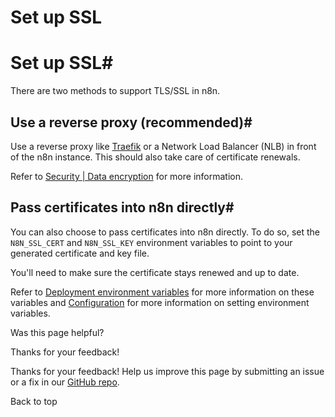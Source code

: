 # Set up SSL

[ ](https://github.com/n8n-io/n8n-docs/edit/main/docs/hosting/securing/set-up-ssl.md "Edit this page")

# Set up SSL#

There are two methods to support TLS/SSL in n8n.

## Use a reverse proxy (recommended)#

Use a reverse proxy like [Traefik](https://doc.traefik.io/traefik/) or a Network Load Balancer (NLB) in front of the n8n instance. This should also take care of certificate renewals.

Refer to [Security | Data encryption](https://n8n.io/legal/#security) for more information.

## Pass certificates into n8n directly#

You can also choose to pass certificates into n8n directly. To do so, set the `N8N_SSL_CERT` and `N8N_SSL_KEY` environment variables to point to your generated certificate and key file.

You'll need to make sure the certificate stays renewed and up to date.

Refer to [Deployment environment variables](../../configuration/environment-variables/deployment/) for more information on these variables and [Configuration](../../configuration/configuration-methods/) for more information on setting environment variables.

Was this page helpful? 

Thanks for your feedback! 

Thanks for your feedback! Help us improve this page by submitting an issue or a fix in our [GitHub repo](https://github.com/n8n-io/n8n-docs). 

Back to top 
